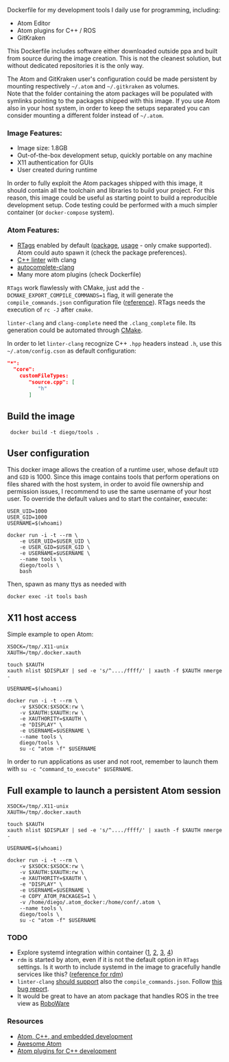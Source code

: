 Dockerfile for my development tools I daily use for programming, including:
* Atom Editor
* Atom plugins for C++ / ROS
* GitKraken

This Dockerfile includes software either downloaded outside ppa and built from
source during the image creation. This is not the cleanest solution, but without
dedicated repositories it is the only way.

The Atom and GitKraken user's configuration could be made persistent by mounting
respectively `~/.atom` and `~/.gitkraken` as volumes.<br>
Note that the folder containing the atom packages will be populated with symlinks
pointing to the packages shipped with this image. If you use Atom also in your
host system, in order to keep the setups separated you can consider mounting a
different folder instead of `~/.atom`.

### Image Features:
* Image size: 1.8GB
* Out-of-the-box development setup, quickly portable on any machine
* X11 authentication for GUIs
* User created during runtime

In order to fully exploit the Atom packages shipped with this image, it should
contain all the toolchain and libraries to build your project. For this reason,
this image could be useful as starting point to build a reproducible development
setup. Code testing could be performed with a much simpler container (or
`docker-compose` system).

### Atom Features:
* [RTags][2] enabled by default ([package][2], [usage][3] - only cmake supported).
Atom could auto spawn it (check the package preferences).
* [C++ linter][16] with clang
* [autocomplete-clang][17]
* Many more atom plugins (check Dockerfile)

`RTags` work flawlessly with CMake, just add the `-DCMAKE_EXPORT_COMPILE_COMMANDS=1`
flag, it will generate the `compile_commands.json` configuration file ([reference][8]).
RTags needs the execution of `rc -J` after `cmake`.

`linter-clang` and `clang-complete` need the `.clang_complete` file. Its generation
could be automated through [CMake][10].

In order to let `linter-clang` recognize C++ `.hpp` headers instead `.h`, use
this `~/.atom/config.cson` as default configuration:
```json
"*":
  "core":
    customFileTypes:
	   "source.cpp": [
		  "h"
	   ]
```

## Build the image
```
 docker build -t diego/tools .
```

## User configuration
This docker image allows the creation of a runtime user,
whose default `UID` and `GID` is 1000. Since this image contains tools that perform
operations on files shared with the host system, in order to avoid file ownership
and permission issues, I recommend to use the same username of your host user.
To override the default values and to start the container, execute:
```
USER_UID=1000
USER_GID=1000
USERNAME=$(whoami)

docker run -i -t --rm \
	-e USER_UID=$USER_UID \
	-e USER_GID=$USER_GID \
	-e USERNAME=$USERNAME \
	--name tools \
	diego/tools \
	bash
```
Then, spawn as many ttys as needed with
```
docker exec -it tools bash
```

## X11 host access
Simple example to open Atom:
```
XSOCK=/tmp/.X11-unix
XAUTH=/tmp/.docker.xauth

touch $XAUTH
xauth nlist $DISPLAY | sed -e 's/^..../ffff/' | xauth -f $XAUTH nmerge -

USERNAME=$(whoami)

docker run -i -t --rm \
	-v $XSOCK:$XSOCK:rw \
	-v $XAUTH:$XAUTH:rw \
	-e XAUTHORITY=$XAUTH \
	-e "DISPLAY" \
	-e USERNAME=$USERNAME \
	--name tools \
	diego/tools \
	su -c "atom -f" $USERNAME
```
In order to run applications as user and not root, remember to launch them with
`su -c "command_to_execute" $USERNAME`.

## Full example to launch a persistent Atom session
```
XSOCK=/tmp/.X11-unix
XAUTH=/tmp/.docker.xauth

touch $XAUTH
xauth nlist $DISPLAY | sed -e 's/^..../ffff/' | xauth -f $XAUTH nmerge -

USERNAME=$(whoami)

docker run -i -t --rm \
	-v $XSOCK:$XSOCK:rw \
	-v $XAUTH:$XAUTH:rw \
	-e XAUTHORITY=$XAUTH \
	-e "DISPLAY" \
	-e USERNAME=$USERNAME \
	-e COPY_ATOM_PACKAGES=1 \
	-v /home/diego/.atom_docker:/home/conf/.atom \
	--name tools \
	diego/tools \
	su -c "atom -f" $USERNAME
```

### TODO
* Explore systemd integration within container ([1][1], [2][5], [3][6], [4][7])
* `rdm` is started by atom, even if it is not the default option in `RTags` settings.
Is it worth to include systemd in the image to gracefully handle services like this?
([reference for rdm][18])
* `linter-clang` [should support][13] also the `compile_commands.json`.
Follow [this bug report][14].
* It would be great to have an atom package that handles ROS in the tree view
as [RoboWare][15]

### Resources
* [Atom, C++, and embedded development][9]
* [Awesome Atom][11]
* [Atom plugins for C++ development][12]

[1]: https://developers.redhat.com/blog/2016/09/13/running-systemd-in-a-non-privileged-container/
[2]: https://atom.io/packages/atomic-rtags
[3]: https://github.com/Andersbakken/rtags#setup
[5]: https://lwn.net/Articles/676831/
[6]: http://docs.projectatomic.io/container-best-practices/#planning_starting_application
[7]: https://maci0.wordpress.com/2014/07/23/run-systemd-in-an-unprivileged-docker-container/
[8]: http://clang.llvm.org/docs/JSONCompilationDatabase.html
[9]: http://blog.oakbits.com/index.php?post/2016/02/01/Using-Atom-For-C-And-Embedded-Development
[10]: https://ncrmnt.org/2016/04/21/cmake-atom-clang_complete/
[11]: https://github.com/mehcode/awesome-atom
[12]: https://blogs.aerys.in/jeanmarc-leroux/2015/07/31/atom-plugins-for-c-development/
[13]: https://github.com/AtomLinter/linter-clang#clang-json-compilation-database
[14]: https://github.com/AtomLinter/linter-clang/issues/131
[15]: http://www.roboware.me
[16]: https://atom.io/packages/linter-clang
[17]: https://atom.io/packages/autocomplete-clang
[18]: https://github.com/Andersbakken/rtags#integration-with-systemd-gnu-linux
